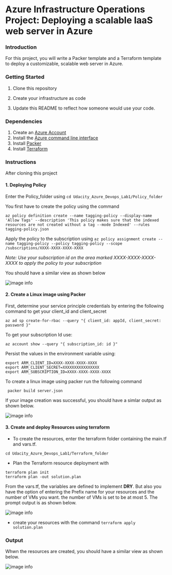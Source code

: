 # Azure Infrastructure Operations Project: Deploying a scalable IaaS web server in Azure

### Introduction
For this project, you will write a Packer template and a Terraform template to deploy a customizable, scalable web server in Azure.

### Getting Started
1. Clone this repository

2. Create your infrastructure as code

3. Update this README to reflect how someone would use your code.

### Dependencies
1. Create an [Azure Account](https://portal.azure.com) 
2. Install the [Azure command line interface](https://docs.microsoft.com/en-us/cli/azure/install-azure-cli?view=azure-cli-latest)
3. Install [Packer](https://www.packer.io/downloads)
4. Install [Terraform](https://www.terraform.io/downloads.html)

### Instructions
After cloning this project
#### 1. Deploying Policy


Enter the Policy_folder using ```cd Udacity_Azure_Devops_Lab1/Policy_folder ```

You first have to create the policy using the command

```az policy definition create --name tagging-policy --display-name 'Allow Tags' --description 'This policy makes sure that the indexed resources are not created without a tag --mode Indexed' --rules tagging-policy.json```

Apply the policy to the subscription using 
```az policy assignment create --name tagging-policy --policy tagging-policy --scope /subscriptions/XXXX-XXXX-XXXX-XXXX ```

*Note: Use your subscription id on the area marked XXXX-XXXX-XXXX-XXXX to apply the policy to your subscription*

You should have a similar view as shown below

![image info](./Policy_folder/Result_of_policy_assignment_list.png)

#### 2. Create a Linux image using Packer

First, determine your service principle credentials by entering the following command to get your client_id and client_secret

``` az ad sp create-for-rbac --query "{ client_id: appId, client_secret: password }" ```

To get your subscription Id use:

``` az account show --query "{ subscription_id: id }" ```

Persist the values in the environment variable using:

``` 
export ARM_CLIENT_ID=XXXX-XXXX-XXXX-XXXX 
export ARM_CLIENT_SECRET=XXXXXXXXXXXXXXXX 
export ARM_SUBSCRIPTION_ID=XXXX-XXXX-XXXX-XXXX 
```

To create a linux image using packer run the following command

``` packer build server.json```

If your image creation was successful, you should have a simlar output as shown below.

![image info](./Packer_folder/UdacityImage.png)

#### 3. Create and deploy Resources using terraform

- To create the resources, enter the terraform folder containing the main.tf and vars.tf.

```cd Udacity_Azure_Devops_Lab1/Terraform_folder ```

- Plan the Terraform resource deployment with 
``` 
terraform plan init
terraform plan -out solution.plan 
```

From the vars.tf, the variables are defined to implement **DRY**. But also you have the option of entering the Prefix name for your resources and the number of VMs you want. the number of VMs is set to be at most 5. The prompt output is as shown below.  

![image info](./Terraform_folder/Plan_prompt.png)

- create your resources with the command ``` terraform apply solution.plan ```

### Output
Whwn the resources are created, you should have a similar view as shown below.

![image info](./Terraform_folder/output.png)
